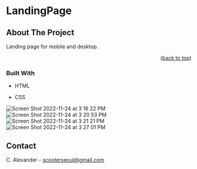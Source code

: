 # LandingPage
## About The Project

Landing page for mobile and desktop. 

<p align="right">(<a href="#readme-top">back to top</a>)</p>

### Built With

- HTML

- CSS



![Screen Shot 2022-11-24 at 3 16 22 PM](https://user-images.githubusercontent.com/99179952/203712031-206a454f-9bc9-47d5-83b8-89e565fcc9fa.png)
![Screen Shot 2022-11-24 at 3 20 53 PM](https://user-images.githubusercontent.com/99179952/203712043-4be01a59-622a-4485-86e3-6a8b1a76e567.png)
![Screen Shot 2022-11-24 at 3 21 21 PM](https://user-images.githubusercontent.com/99179952/203712051-8945340a-8d0e-4d90-b418-2f5c39beac57.png)
![Screen Shot 2022-11-24 at 3 27 01 PM](https://user-images.githubusercontent.com/99179952/203712055-64b2354b-9edb-45c2-a5ea-3e8aedbf1cf9.png)


## Contact

C. Alexander - scooterseoul@gmail.com
